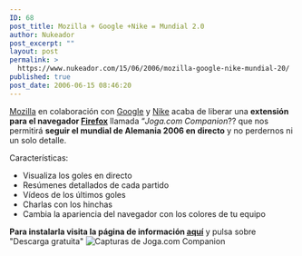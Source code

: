 ```yaml
---
ID: 68
post_title: Mozilla + Google +Nike = Mundial 2.0
author: Nukeador
post_excerpt: ""
layout: post
permalink: >
  https://www.nukeador.com/15/06/2006/mozilla-google-nike-mundial-20/
published: true
post_date: 2006-06-15 08:46:20
---
```

<a title="Mozilla Foundation" href="http://www.mozilla.org">Mozilla</a> en colaboración con <a title="Google" href="http://www.google.com">Google</a> y <a title="NikeFootball.com" href="http://nikefootball.com/">Nike</a> acaba de liberar una <span style="font-weight: bold">extensión para el navegador <a title="Mozilla Europe - Mozilla Firefox" href="http://www.mozilla-europe.org/es/products/firefox">Firefox</a></span> llamada “<span style="font-style: italic">Joga.com Companion</span>?? que nos permitirá <span style="font-weight: bold">seguir el mundial de Alemania 2006 en directo</span> y no perdernos ni un solo detalle.

Características:
<ul>
	<li>Visualiza los goles en directo</li>
	<li>Resúmenes detallados de cada partido</li>
	<li>Vídeos de los últimos goles</li>
	<li>Charlas con los hinchas</li>
	<li>Cambia la apariencia del navegador con los colores de tu equipo</li>
</ul>
<strong>Para instalarla visita la página de información <a title="Firefox y el fútbol : Joga.com Companion en español | Mozilla Europe" href="http://www.mozilla-europe.org/es/add-ons/jogacompanion/">aquí</a></strong> y pulsa sobre "Descarga gratuita"
<img alt="Capturas de Joga.com Companion" src="http://www.mozilla-europe.org/img/jogacompanion/snapshots.jpg" />